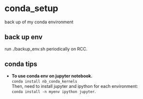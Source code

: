# conda_setup
back up of my conda environment

## back up env
run ./backup_env.sh periodically on RCC.

## conda tips
- **To use conda env on jupyter notebook.**  
`conda install nb_conda_kernels`  
Then, need to install jupyter and ipython for each environment:  
`conda install -n myenv ipython jupyter`.

